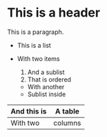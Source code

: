# This is a header

This is a paragraph.

* This is a list
* With two items
    1. And a sublist
    2. That is ordered

    * With another
    * Sublist inside

| And this is | A table |
|-------------|---------|
| With two    | columns |
